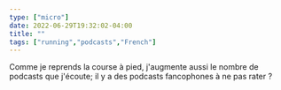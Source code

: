 ```yaml
---
type: ["micro"]
date: 2022-06-29T19:32:02-04:00
title: ""
tags: ["running","podcasts","French"]
---
```

Comme je reprends la course à pied, j'augmente aussi le nombre de podcasts que j'écoute; il y a des podcasts fancophones à ne pas rater ?
